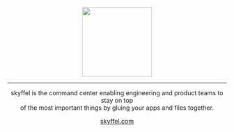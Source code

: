 <div align="center">
	<img width="160px" src="https://framerusercontent.com/images/RhOCQS0e2x94WZq2d8hpht7INRQ.png" />
  <hr />
	<p>
    		skyffel is the command center enabling engineering and product teams to stay on top<br>of the most important things by gluing your apps and files together. 
	</p>
  <p>
    <a href="https://skyffel.com">skyffel.com</a>
  </p>
</div>
